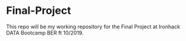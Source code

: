 # Final-Project
This repo will be my working repository for the Final Project at Ironhack DATA Bootcamp BER ft 10/2019.
